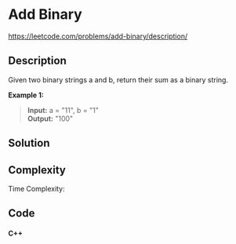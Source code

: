 # Add Binary
<https://leetcode.com/problems/add-binary/description/>

## Description
Given two binary strings a and b, return their sum as a binary string.

**Example 1:**  
>**Input:** a = "11", b = "1"  
**Output:** "100"

## Solution


## Complexity
Time Complexity:

## Code
#### C++